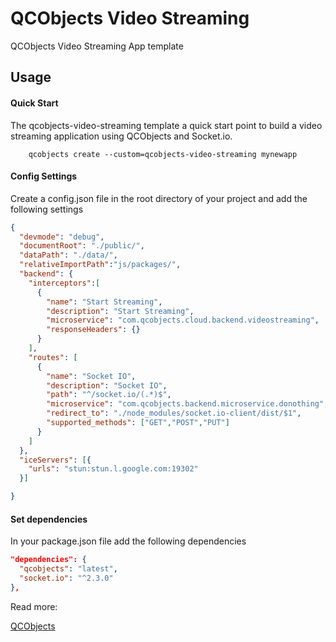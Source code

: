 # QCObjects Video Streaming

QCObjects Video Streaming App template


## Usage

#### Quick Start

The qcobjects-video-streaming template a quick start point to build a video streaming application using QCObjects and Socket.io.

```shell
    qcobjects create --custom=qcobjects-video-streaming mynewapp
```

#### Config Settings

Create a config.json file in the root directory of your project and add the following settings

```json
{
  "devmode": "debug",
  "documentRoot": "./public/",
  "dataPath": "./data/",
  "relativeImportPath":"js/packages/",
  "backend": {
    "interceptors":[
      {
        "name": "Start Streaming",
        "description": "Start Streaming",
        "microservice": "com.qcobjects.cloud.backend.videostreaming",
        "responseHeaders": {}
      }
    ],
    "routes": [
      {
        "name": "Socket IO",
        "description": "Socket IO",
        "path": "^/socket.io/(.*)$",
        "microservice": "com.qcobjects.backend.microservice.donothing",
        "redirect_to": "./node_modules/socket.io-client/dist/$1",
        "supported_methods": ["GET","POST","PUT"]
      }
    ]
  },
  "iceServers": [{
    "urls": "stun:stun.l.google.com:19302"
  }]

}
```

#### Set dependencies

In your package.json file add the following dependencies

```json
"dependencies": {
  "qcobjects": "latest",
  "socket.io": "^2.3.0"
},

```

Read more:

[QCObjects](https://qcobjects.com)

